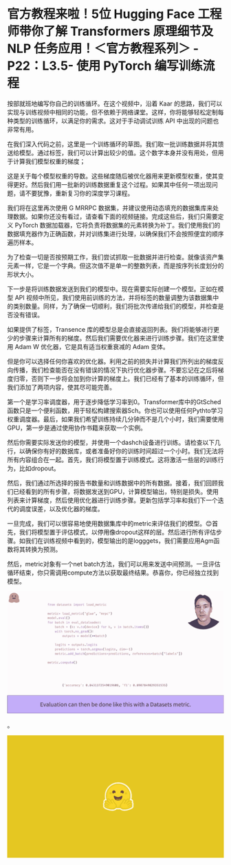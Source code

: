 # 官方教程来啦！5位 Hugging Face 工程师带你了解 Transformers 原理细节及 NLP 任务应用！＜官方教程系列＞ - P22：L3.5- 使用 PyTorch 编写训练流程 

按部就班地编写你自己的训练循环。在这个视频中，沿着 Kaar 的思路，我们可以实现与训练视频中相同的功能，但不依赖于网络课堂。这样，你将能够轻松定制每种类型的训练循环，以满足你的需求。这对于手动调试训练 API 中出现的问题也非常有用。

在我们深入代码之前，这里是一个训练循环的草图。我们取一批训练数据并将其馈送给模型。通过标签，我们可以计算出较少的值。这个数字本身并没有用处，但用于计算我们模型权重的梯度；

这是关于每个模型权重的导数。这些梯度随后被优化器用来更新模型权重，使其变得更好。然后我们用一批新的训练数据重复这个过程。如果其中任何一项出现问题，请不要犹豫，重新复习你的深度学习课程。

我们将在这里再次使用 G MRRPC 数据集，并建议使用动态填充的数据集库来处理数据。如果你还没有看过，请查看下面的视频链接。完成这些后，我们只需要定义 PyTorch 数据加载器，它将负责将数据集的元素转换为补丁。我们使用我们的数据填充器作为正确函数，并对训练集进行处理，以确保我们不会按照便宜的顺序遍历样本。

为了检查一切是否按预期工作，我们尝试抓取一批数据并进行检查。就像该资产集元素一样，它是一个字典。但这次值不是单一的整数列表，而是按序列长度划分的形状大小。

下一步是将训练数据发送到我们的模型中。现在需要实际创建一个模型。正如在模型 API 视频中所见，我们使用前训练的方法，并将标签的数量调整为该数据集中的类别数量。同样，为了确保一切顺利，我们将批次传递给我们的模型，并检查是否没有错误。

如果提供了标签，Transence 库的模型总是会直接返回列表。我们将能够进行更少的步骤来计算所有的梯度。然后我们需要优化器来进行训练步骤。我们在这里使用 Adam W 优化器，它是具有适当权重衰减的 Adam 变体。

但是你可以选择任何你喜欢的优化器。利用之前的损失并计算我们所列出的梯度反向传播，我们检查能否在没有错误的情况下执行优化器步骤。不要忘记在之后将梯度归零，否则下一步将会加到你计算的梯度上。我们已经有了基本的训练循环，但我们添加了两项内容，使其尽可能完善。

第一个是学习率调度器，用于逐步降低学习率到0。Transformer库中的GtSched函数只是一个便利函数，用于轻松构建搜索器Sch。你也可以使用任何Pythto学习权重调度器。最后，如果我们希望训练持续几分钟而不是几个小时，我们需要使用GPU，第一步是通过使用协作书籍来获取一个实例。

然后你需要实际发送你的模型，并使用一个dashch设备进行训练。请检查以下几行，以确保你有好的数据库，或者准备好你的训练时间超过一个小时。我们无法将所有内容组合在一起。首先，我们将模型置于训练模式。这将激活一些层的训练行为，比如dropout。

然后，我们通过所选择的报告书数量和训练数据中的所有数据。接着，我们回顾我们已经看到的所有步骤，将数据发送到GPU，计算模型输出，特别是损失。使用列表来计算梯度，然后使用优化器进行训练步骤。更新包括学习率和我们下一个迭代的调度误差，以及优化器的梯度。

一旦完成，我们可以很容易地使用数据集库中的metric来评估我们的模型。😊首先，我们将模型置于评估模式，以停用像dropout这样的层。然后进行所有评估步骤。如我们在训练视频中看到的，模型输出的是logggets，我们需要应用Agm函数将其转换为预测。

然后，metric对象有一个net batch方法，我们可以用来发送中间预测。一旦评估循环结束，你只需调用compute方法以获取最终结果。恭喜你，你已经独立找到模型。

![](img/e8f7bf95fa7a3fb25fc811f317b88cfb_1.png)

。

![](img/e8f7bf95fa7a3fb25fc811f317b88cfb_3.png)
